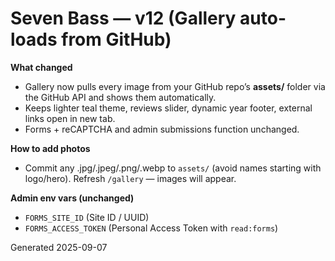 # Seven Bass — v12 (Gallery auto-loads from GitHub)

**What changed**
- Gallery now pulls every image from your GitHub repo’s **assets/** folder via the GitHub API and shows them automatically.
- Keeps lighter teal theme, reviews slider, dynamic year footer, external links open in new tab.
- Forms + reCAPTCHA and admin submissions function unchanged.

**How to add photos**
- Commit any .jpg/.jpeg/.png/.webp to `assets/` (avoid names starting with logo/hero). Refresh `/gallery` — images will appear.

**Admin env vars (unchanged)**
- `FORMS_SITE_ID` (Site ID / UUID)
- `FORMS_ACCESS_TOKEN` (Personal Access Token with `read:forms`)

Generated 2025-09-07
